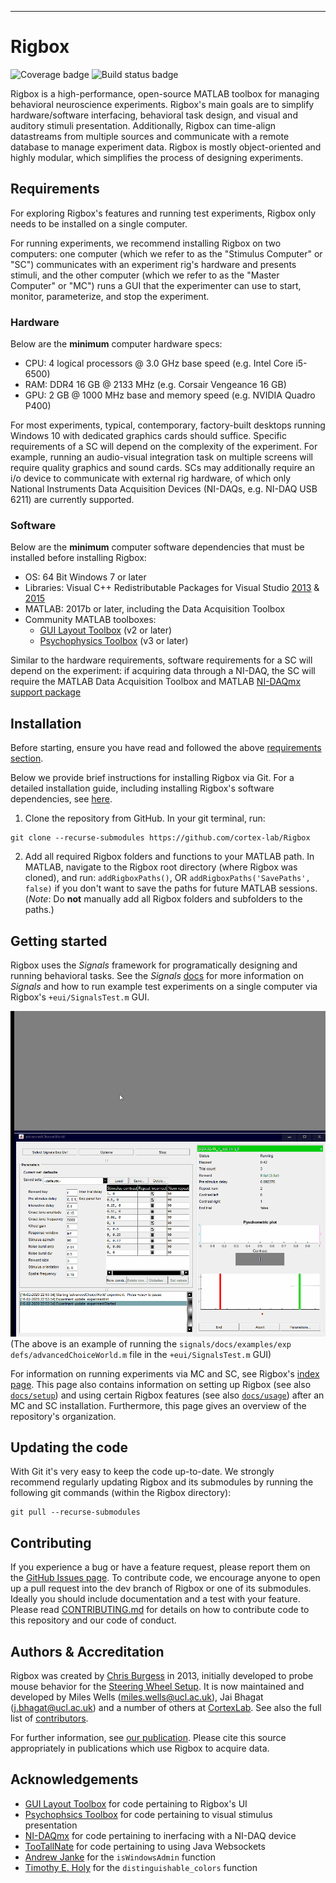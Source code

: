 ----------
# Rigbox
![Coverage badge](https://img.shields.io/endpoint.svg?url=https%3A%2F%2Fsilent-zebra-36.tunnel.datahub.at%2Fcoverage%2Frigbox%2Fmaster)
![Build status badge](https://img.shields.io/endpoint.svg?url=https%3A%2F%2Fsilent-zebra-36.tunnel.datahub.at%2Fstatus%2Frigbox%2Fmaster)

Rigbox is a high-performance, open-source MATLAB toolbox for managing behavioral neuroscience experiments. 
Rigbox's main goals are to simplify hardware/software interfacing, behavioral task design, and visual and auditory stimuli presentation. Additionally, Rigbox can time-align datastreams from multiple sources and communicate with a remote database to manage experiment data. Rigbox is mostly object-oriented and highly modular, which simplifies the process of designing experiments.

## Requirements

For exploring Rigbox's features and running test experiments, Rigbox only needs to be installed on a single computer.

For running experiments, we recommend installing Rigbox on two computers: one computer (which we refer to as the "Stimulus Computer" or "SC") communicates with an experiment rig's hardware and presents stimuli, and the other computer (which we refer to as the "Master Computer" or "MC") runs a GUI that the experimenter can use to start, monitor, parameterize, and stop the experiment.

### Hardware

Below are the **minimum** computer hardware specs:
* CPU: 4 logical processors @ 3.0 GHz base speed (e.g. Intel Core i5-6500)
* RAM: DDR4 16 GB @ 2133 MHz (e.g. Corsair Vengeance 16 GB)
* GPU: 2 GB @ 1000 MHz base and memory speed (e.g. NVIDIA Quadro P400)

For most experiments, typical, contemporary, factory-built desktops running Windows 10 with dedicated graphics cards should suffice. Specific requirements of a SC will depend on the complexity of the experiment. For example, running an audio-visual integration task on multiple screens will require quality graphics and sound cards. SCs may additionally require an i/o device to communicate with external rig hardware, of which only National Instruments Data Acquisition Devices (NI-DAQs, e.g. NI-DAQ USB 6211) are currently supported.

### Software

Below are the **minimum** computer software dependencies that must be installed before installing Rigbox:

* OS: 64 Bit Windows 7 or later
* Libraries: Visual C++ Redistributable Packages for Visual Studio [2013](https://www.microsoft.com/en-us/download/details.aspx?id=40784) & [2015](https://www.microsoft.com/en-us/download/details.aspx?id=48145)
* MATLAB: 2017b or later, including the Data Acquisition Toolbox
* Community MATLAB toolboxes:
	* [GUI Layout Toolbox](https://uk.mathworks.com/matlabcentral/fileexchange/47982-gui-layout-toolbox) (v2 or later)
	* [Psychophysics Toolbox](http://psychtoolbox.org/download.html#Windows) (v3 or later)

Similar to the hardware requirements, software requirements for a SC will depend on the experiment: if acquiring data through a NI-DAQ, the SC will require the MATLAB Data Acquisition Toolbox and MATLAB [NI-DAQmx support package](https://uk.mathworks.com/hardware-support/nidaqmx.html) 

## Installation

Before starting, ensure you have read and followed the above [requirements section](#requirements).

Below we provide brief instructions for installing Rigbox via Git. For a detailed installation guide, including installing Rigbox's software dependencies, see [here](https://cortex-lab.github.io/Rigbox/detailed_installation.html).

1. Clone the repository from GitHub. In your git terminal, run:
```
git clone --recurse-submodules https://github.com/cortex-lab/Rigbox
```

2. Add all required Rigbox folders and functions to your MATLAB path. In MATLAB, navigate to the Rigbox root directory (where Rigbox was cloned), and run:
`addRigboxPaths()`, OR `addRigboxPaths('SavePaths', false)` if you don't want to save the paths for future MATLAB sessions. 
(*Note*: Do **not** manually add all Rigbox folders and subfolders to the paths.)

## Getting started

Rigbox uses the *Signals* framework for programatically designing and running behavioral tasks. 
See the *Signals* [docs](https://github.com/cortex-lab/signals/tree/master/docs) for more information on *Signals* and how to run example test experiments on a single computer via Rigbox's `+eui/SignalsTest.m` GUI.

![](https://github.com/cortex-lab/Rigbox/blob/master/docs/html/SignalsTest%20GUI%20Example.gif)
(The above is an example of running the `signals/docs/examples/exp defs/advancedChoiceWorld.m` file in the `+eui/SignalsTest.m` GUI)

For information on running experiments via MC and SC, see Rigbox's [index page](https://github.com/cortex-lab/Rigbox/blob/dev/docs/html/index.html). This page also contains information on setting up Rigbox (see also [`docs/setup`](https://github.com/cortex-lab/Rigbox/tree/master/docs/setup)) and using certain Rigbox features (see also [`docs/usage`](https://github.com/cortex-lab/Rigbox/tree/master/docs/setup)) after an MC and SC installation. Furthermore, this page gives an overview of the repository's organization.

## Updating the code

With Git it's very easy to keep the code up-to-date. We strongly recommend regularly updating Rigbox and its submodules by running the following git commands (within the Rigbox directory):
```
git pull --recurse-submodules
```

## Contributing

If you experience a bug or have a feature request, please report them on the [GitHub Issues page](https://github.com/cortex-lab/Rigbox/issues). To contribute code, we encourage anyone to open up a pull request into the dev branch of Rigbox or one of its submodules. Ideally you should include documentation and a test with your feature. Please read [CONTRIBUTING.md](https://github.com/cortex-lab/Rigbox/blob/master/CONTRIBUTING.md) for details on how to contribute code to this repository and our code of conduct.

## Authors & Accreditation

Rigbox was created by [Chris Burgess](https://github.com/dendritic/) in 2013, initially developed to probe mouse behavior for the [Steering Wheel Setup](https://www.ucl.ac.uk/cortexlab/tools/wheel). It is now maintained and developed by Miles Wells (miles.wells@ucl.ac.uk), Jai Bhagat (j.bhagat@ucl.ac.uk) and a number of others at [CortexLab](https://www.ucl.ac.uk/cortexlab). See also the full list of [contributors](https://github.com/cortex-lab/Rigbox/graphs/contributors).

For further information, see [our publication](https://www.biorxiv.org/content/10.1101/672204v3). Please cite this source appropriately in publications which use Rigbox to acquire data.

## Acknowledgements

* [GUI Layout Toolbox](https://uk.mathworks.com/matlabcentral/fileexchange/47982-gui-layout-toolbox) for code pertaining to Rigbox's UI
* [Psychophsics Toolbox](http://psychtoolbox.org) for code pertaining to visual stimulus presentation
* [NI-DAQmx](https://uk.mathworks.com/hardware-support/nidaqmx.html) for code pertaining to inerfacing with a NI-DAQ device
* [TooTallNate](https://github.com/TooTallNate/Java-WebSocket) for code pertaining to using Java Websockets
* [Andrew Janke](https://github.com/apjanke) for the `isWindowsAdmin` function
* [Timothy E. Holy](http://holylab.wustl.edu/) for the `distinguishable_colors` function
